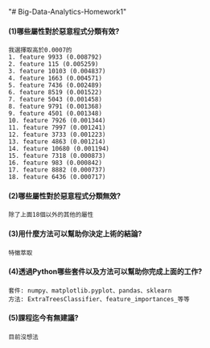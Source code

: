 "# Big-Data-Analytics-Homework1" 
#### (1)哪些屬性對於惡意程式分類有效?
``` 
我選擇取高於0.0007的
1. feature 9933 (0.008792)
2. feature 115 (0.005259)
3. feature 10103 (0.004837)
4. feature 1663 (0.004571)
5. feature 7436 (0.002489)
6. feature 8519 (0.001522)
7. feature 5043 (0.001458)
8. feature 9791 (0.001368)
9. feature 4501 (0.001348)
10. feature 7926 (0.001344)
11. feature 7997 (0.001241)
12. feature 3733 (0.001223)
13. feature 4863 (0.001214)
14. feature 10680 (0.001194)
15. feature 7318 (0.000873)
16. feature 983 (0.000842)
17. feature 8882 (0.000737)
18. feature 6436 (0.000717)
```
#### (2)哪些屬性對於惡意程式分類無效?
``` 
除了上面18個以外的其他的屬性
```
#### (3)用什麼方法可以幫助你決定上術的結論?
``` 
特徵萃取
```
#### (4)透過Python哪些套件以及方法可以幫助你完成上面的工作?
``` 
套件: numpy、matplotlib.pyplot、pandas、sklearn
方法: ExtraTreesClassifier、feature_importances_等等
```
#### (5)課程迄今有無建議?
``` 
目前沒想法
```
